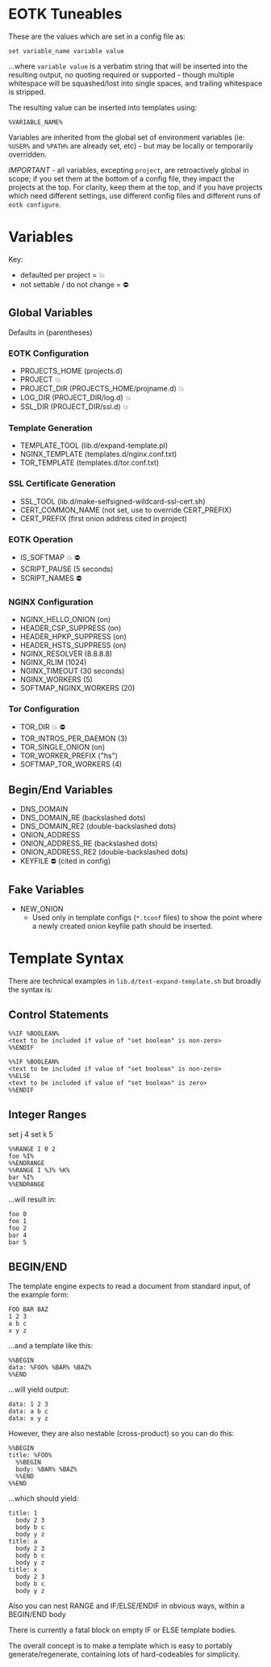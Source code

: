 # EOTK Tuneables

These are the values which are set in a config file as:

```
set variable_name variable value
```

...where `variable value` is a verbatim string that will be inserted
into the resulting output, no quoting required or supported - though
multiple whitespace will be squashed/lost into single spaces, and
trailing whitespace is stripped.

The resulting value can be inserted into templates using:

```
%VARIABLE_NAME%
```

Variables are inherited from the global set of environment variables
(ie: `%USER%` and `%PATH%` are already set, etc) - but may be locally
or temporarily overridden.

*IMPORTANT* - all variables, excepting `project`, are retroactively
global in scope; if you set them at the bottom of a config file, they
impact the projects at the top. For clarity, keep them at the top, and
if you have projects which need different settings, use different
config files and different runs of `eotk configure`.

# Variables

Key:

* defaulted per project = :boom:
* not settable / do not change = :no_entry:

## Global Variables

Defaults in (parentheses)

### EOTK Configuration

* PROJECTS_HOME (projects.d)
* PROJECT :boom:
* PROJECT_DIR (PROJECTS_HOME/projname.d) :boom:
* LOG_DIR (PROJECT_DIR/log.d) :boom:
* SSL_DIR (PROJECT_DIR/ssl.d) :boom:

### Template Generation

* TEMPLATE_TOOL (lib.d/expand-template.pl)
* NGINX_TEMPLATE (templates.d/nginx.conf.txt)
* TOR_TEMPLATE (templates.d/tor.conf.txt)

### SSL Certificate Generation

* SSL_TOOL (lib.d/make-selfsigned-wildcard-ssl-cert.sh)
* CERT_COMMON_NAME (not set, use to override CERT_PREFIX)
* CERT_PREFIX (first onion address cited in project)

### EOTK Operation

* IS_SOFTMAP :boom: :no_entry:
* SCRIPT_PAUSE (5 seconds)
* SCRIPT_NAMES :no_entry:

### NGINX Configuration

* NGINX_HELLO_ONION (on)
* HEADER_CSP_SUPPRESS (on)
* HEADER_HPKP_SUPPRESS (on)
* HEADER_HSTS_SUPPRESS (on)
* NGINX_RESOLVER (8.8.8.8)
* NGINX_RLIM (1024)
* NGINX_TIMEOUT (30 seconds)
* NGINX_WORKERS (5)
* SOFTMAP_NGINX_WORKERS (20)

### Tor Configuration

* TOR_DIR :boom: :no_entry:
* TOR_INTROS_PER_DAEMON (3)
* TOR_SINGLE_ONION (on)
* TOR_WORKER_PREFIX ("hs")
* SOFTMAP_TOR_WORKERS (4)

## Begin/End Variables

* DNS_DOMAIN
* DNS_DOMAIN_RE (backslashed dots)
* DNS_DOMAIN_RE2 (double-backslashed dots)
* ONION_ADDRESS
* ONION_ADDRESS_RE (backslashed dots)
* ONION_ADDRESS_RE2 (double-backslashed dots)
* KEYFILE :no_entry: (cited in config)

## Fake Variables

* NEW_ONION
  * Used only in template configs (`*.tconf` files) to show the point
    where a newly created onion keyfile path should be inserted.

# Template Syntax

There are technical examples in `lib.d/test-expand-template.sh` but
broadly the syntax is:

## Control Statements

```
%%IF %BOOLEAN%
<text to be included if value of "set boolean" is non-zero>
%%ENDIF

%%IF %BOOLEAN%
<text to be included if value of "set boolean" is non-zero>
%%ELSE
<text to be included if value of "set boolean" is zero>
%%ENDIF
```

## Integer Ranges

set j 4
set k 5
```
%%RANGE I 0 2
foo %I%
%%ENDRANGE
%%RANGE I %J% %K%
bar %I%
%%ENDRANGE
```

...will result in:

```
foo 0
foo 1
foo 2
bar 4
bar 5
```

## BEGIN/END

The template engine expects to read a document from standard input, of
the example form:

```
FOO BAR BAZ
1 2 3
a b c
x y z
```

...and a template like this:

```
%%BEGIN
data: %FOO% %BAR% %BAZ%
%%END
```

...will yield output:

```
data: 1 2 3
data: a b c
data: x y z
```

However, they are also nestable (cross-product) so you can do this:

```
%%BEGIN
title: %FOO%
  %%BEGIN
  body: %BAR% %BAZ%
  %%END
%%END
```

...which should yield:

```
title: 1
  body 2 3
  body b c
  body y z
title: a
  body 2 3
  body b c
  body y z
title: x
  body 2 3
  body b c
  body y z
```

Also you can nest RANGE and IF/ELSE/ENDIF in obvious ways, within a
BEGIN/END body

There is currently a fatal block on empty IF or ELSE template bodies.

The overall concept is to make a template which is easy to portably
generate/regenerate, containing lots of hard-codeables for simplicity.
